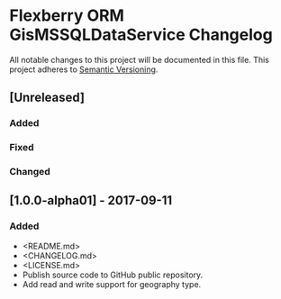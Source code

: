# Flexberry ORM GisMSSQLDataService Changelog
All notable changes to this project will be documented in this file.
This project adheres to [Semantic Versioning](http://semver.org/).

## [Unreleased]
### Added

### Fixed

### Changed

## [1.0.0-alpha01] - 2017-09-11
### Added
* <README.md>
* <CHANGELOG.md>
* <LICENSE.md>
* Publish source code to GitHub public repository.
* Add read and write support for geography type.

